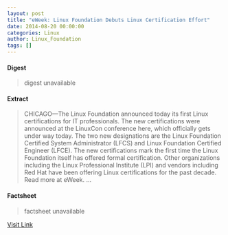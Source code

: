 ```yaml
---
layout: post
title: "eWeek: Linux Foundation Debuts Linux Certification Effort"
date: 2014-08-20 00:00:00
categories: Linux
author: Linux_Foundation
tags: []
---
```



#### Digest
>digest unavailable

#### Extract
>CHICAGO—The Linux Foundation announced today its first Linux certifications for IT professionals. The new certifications were announced at the LinuxCon conference here, which officially gets under way today. The two new designations are the Linux Foundation Certified System Administrator (LFCS) and Linux Foundation Certified Engineer (LFCE). The new certifications mark the first time the Linux Foundation itself has offered formal certification. Other organizations including the Linux Professional Institute (LPI) and vendors including Red Hat have been offering Linux certifications for the past decade.&nbsp; Read more at eWeek.&nbsp;...

#### Factsheet
>factsheet unavailable

[Visit Link](http://www.linuxfoundation.org/news-media/news/2014/08/eweek-linux-foundation-debuts-linux-certification-effort)



